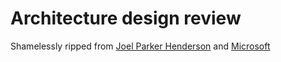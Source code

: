 # Architecture design review

Shamelessly ripped from [Joel Parker Henderson](https://github.com/joelparkerhenderson/architecture_decision_record) and [Microsoft](https://github.com/dotnet/designs)